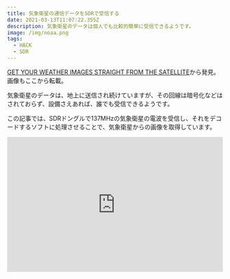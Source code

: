 ```yaml
---
title: 気象衛星の通信データをSDRで受信する
date: 2021-03-13T11:07:22.355Z
description: 気象衛星のデータは個人でも比較的簡単に受信できるようです。
image: /img/noaa.png
tags:
  - HACK
  - SDR
---
```

[GET YOUR WEATHER IMAGES STRAIGHT FROM THE SATELLITE](https://hackaday.com/2020/03/14/get-your-weather-images-straight-from-the-satellite/)から発見。画像もここから転載。

気象衛星のデータは、地上に送信され続けていますが、その回線は暗号化などはされておらず、設備さえあれば、誰でも受信できるようです。


この記事では、SDRドングルで137MHzの気象衛星の電波を受信し、それをデコードするソフトに処理させることで、気象衛星からの画像を取得しています。

<iframe width="100%" height="315" src="https://www.youtube.com/embed/PWWGDL5tC_I" frameborder="0" allow="accelerometer; autoplay; clipboard-write; encrypted-media; gyroscope; picture-in-picture" allowfullscreen></iframe>

